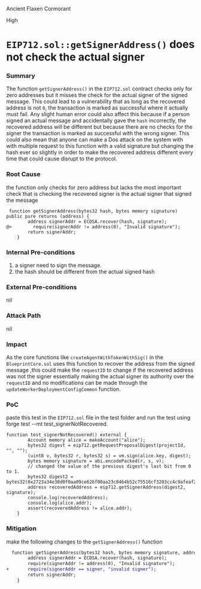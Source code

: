 Ancient Flaxen Cormorant

High

# `EIP712.sol::getSignerAddress()` does not check the actual signer

### Summary

The function `getSignerAddress()` in the `EIP712.sol` contract checks only for zero addresses but it misses the check for the actual signer of the signed message. This could lead to a vulnerability that as long as the recovered address is not `0`, the transaction is marked as successful where it actually must fail. Any slight human error could also affect this because if a person signed an actual message and accidentally gave the `hash` incorrectly, the recovered address will be different but because there are no checks for the signer the transaction is marked as successful  with the wrong signer. This could also mean that anyone can make a Dos attack on the system with with multiple request to this function with a valid signature but changing the hash ever so slightly in order to make the recovered address different every time that could cause disrupt to the protocol.

### Root Cause
the function only checks for zero address but lacks the most important check that is checking the recovered signer is the actual signer that signed the message

```solidity 
 function getSignerAddress(bytes32 hash, bytes memory signature) public pure returns (address) {
        address signerAddr = ECDSA.recover(hash, signature);
@>        require(signerAddr != address(0), "Invalid signature");
        return signerAddr;
    }
```


### Internal Pre-conditions

1. a signer need to sign the message.
2. the hash should be different from the actual signed hash

### External Pre-conditions

nil

### Attack Path
nil

### Impact
As the core functions like `createAgentWithTokenWithSig()` in the `BlueprintCore.sol` uses this function to recover the address from the signed message  ,this could make the `requestID` to change  if the recovered address was not the signer essentially making the actual signer its authority over the `requestID` and no modifications can be made through the `updateWorkerDeploymentConfigCommon` function.


### PoC
paste this test in the `EIP712.sol` file in the test folder and run the test using 
forge test --mt test_signerNotRecovered.

```solidity 
function test_signerNotRecovered() external {
        Account memory alice = makeAccount("alice");
        bytes32 digest = eip712.getRequestProposalDigest(projectId, "", "");
        (uint8 v, bytes32 r, bytes32 s) = vm.sign(alice.key, digest);
        bytes memory signature = abi.encodePacked(r, s, v);
        // changed the value of the previous digest's last bit from 0 to 1.
        bytes32 digest2 = bytes32(0x2723a34e38d0f0aa09ce626f00aa23c0464b52c75516cf3203cc4c9afeaf2981);
        address recoveredAddress = eip712.getSignerAddress(digest2, signature);
        console.log(recoveredAddress);
        console.log(alice.addr);
        assert(recoveredAddress != alice.addr);
    }

```

### Mitigation

make the following changes to the `getSignerAddress()` function 


```diff
  function getSignerAddress(bytes32 hash, bytes memory signature, address signer) public pure returns (address) {
        address signerAddr = ECDSA.recover(hash, signature);
        require(signerAddr != address(0), "Invalid signature");
+       require(signerAddr == signer, "invalid signer");
        return signerAddr;
    }

```